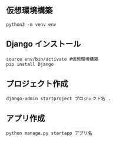 ## 仮想環境構築
```
python3 -m venv env
```
## Django インストール
```
source env/bin/activate #仮想環境構築
pip install Django
```

## プロジェクト作成
```
django-admin startproject プロジェクト名 .
```

## アプリ作成
```
python manage.py startapp アプリ名
```